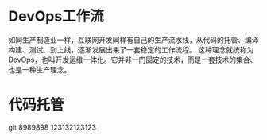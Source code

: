 # DevOps工作流
如同生产制造业一样，互联网开发同样有自己的生产流水线，从代码的托管、编译构建、测试、到上线，逐渐发展出来了一套稳定的工作流程。
这种理念就统称为DevOps，也叫开发运维一体化。它并非一门固定的技术，而是一套技术的集合、也是一种生产理念。

# 代码托管
git 8989898
123132123123